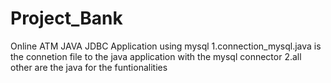 # Project_Bank
Online ATM JAVA JDBC Application using mysql
1.connection_mysql.java  is the connetion file to the java application with the mysql connector
2.all other are the java for the funtionalities
